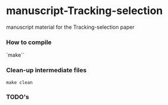 # manuscript-Tracking-selection
manuscript material for the Tracking-selection paper

### How to compile
`make``

### Clean-up intermediate files
`make clean`

### TODO's
